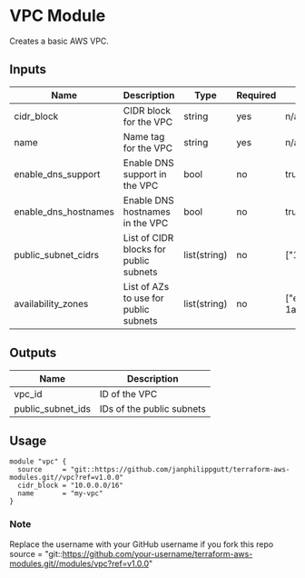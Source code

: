 # VPC Module

Creates a basic AWS VPC.

## Inputs

| Name                 | Description                                 | Type         | Required | Default         |
|----------------------|---------------------------------------------|--------------|----------|-----------------|
| cidr_block           | CIDR block for the VPC                      | string       | yes      | n/a             |
| name                 | Name tag for the VPC                        | string       | yes      | n/a             |
| enable_dns_support   | Enable DNS support in the VPC               | bool         | no       | true            |
| enable_dns_hostnames | Enable DNS hostnames in the VPC             | bool         | no       | true            |
| public_subnet_cidrs  | List of CIDR blocks for public subnets      | list(string) | no       | ["10.0.1.0/24"] |
| availability_zones   | List of AZs to use for public subnets       | list(string) | no       | ["eu-central-1a"] |


## Outputs

| Name              | Description     |
|-------------------|-----------------|
| vpc_id            | ID of the VPC   |
| public_subnet_ids | IDs of the public subnets   |


## Usage

```hcl
module "vpc" {
  source     = "git::https://github.com/janphilippgutt/terraform-aws-modules.git//vpc?ref=v1.0.0"
  cidr_block = "10.0.0.0/16"
  name       = "my-vpc"
}
```

### Note

Replace the username with your GitHub username if you fork this repo
source = "git::https://github.com/your-username/terraform-aws-modules.git//modules/vpc?ref=v1.0.0"